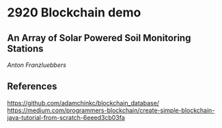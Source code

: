 # 2920 Blockchain demo
## An Array of Solar Powered Soil Monitoring Stations
_Anton Franzluebbers_

## References
https://github.com/adamchinkc/blockchain_database/
https://medium.com/programmers-blockchain/create-simple-blockchain-java-tutorial-from-scratch-6eeed3cb03fa

